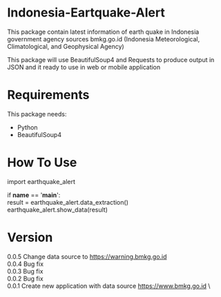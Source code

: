# Indonesia-Eartquake-Alert

This package contain latest information of earth quake in Indonesia government agency sources
bmkg.go.id (Indonesia Meteorological, Climatological, and Geophysical Agency)

This package will use BeautifulSoup4 and Requests to produce output in JSON and it ready to use in web or mobile application

# Requirements
This package needs:
- Python
- BeautifulSoup4

# How To Use
import earthquake_alert 

if __name__ == '__main__': \
    result = earthquake_alert.data_extraction() \
    earthquake_alert.show_data(result)

# Version
0.0.5 Change data source to https://warning.bmkg.go.id \
0.0.4 Bug fix \
0.0.3 Bug fix \
0.0.2 Bug fix \
0.0.1 Create new application with data source https://www.bmkg.go.id \
